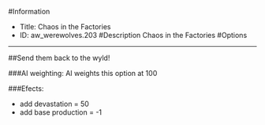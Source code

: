 #Information
 - Title: Chaos in the Factories
 - ID: aw_werewolves.203
#Description
Chaos in the Factories
#Options

___
##Send them back to the wyld!

###AI weighting:
AI weights this option at 100


###Efects:<ul><li>add devastation = 50</li><li>add base production = -1</li></ul>
